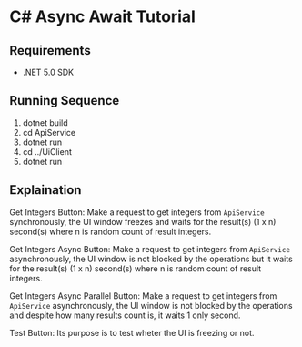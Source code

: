 # C# Async Await Tutorial

## Requirements

- .NET 5.0 SDK

## Running Sequence

1. dotnet build
2. cd ApiService
3. dotnet run
4. cd ../UiClient
5. dotnet run

## Explaination

Get Integers Button: Make a request to get integers from `ApiService` synchronously, the UI window freezes and waits for the result(s) (1 x n) second(s) where n is random count of result integers.

Get Integers Async Button: Make a request to get integers from `ApiService` asynchronously, the UI window is not blocked by the operations but it waits for the result(s) (1 x n) second(s) where n is random count of result integers.

Get Integers Async Parallel Button: Make a request to get integers from `ApiService` asynchronously, the UI window is not blocked by the operations and despite how many results count is, it waits 1 only second.

Test Button: Its purpose is to test wheter the UI is freezing or not.